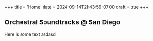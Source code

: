 +++
title = 'Home'
date = 2024-09-14T21:43:59-07:00
draft = true
+++

## Orchestral Soundtracks @ San Diego

Here is some text asdasd
